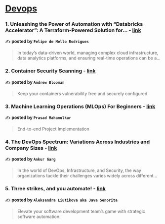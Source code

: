 
<h1><a href=https://medium.com/tag/devops/recommended target="_blank" rel="noopener noreferrer">Devops</a></h1>
<h3>1. Unleashing the Power of Automation with “Databricks Accelerator”: A Terraform-Powered Solution for… - <a href="https://medium.com/@sohflp/unleashing-the-power-of-automation-with-databricks-accelerator-a-terraform-powered-solution-for-67a8b5655434" target="_blank" rel="noopener noreferrer">link</a></h3>

✍️ **posted by `Felipe de Mello Rodrigues`**

<blockquote>In today’s data-driven world, managing complex cloud infrastructure, data analytics platforms, and ensuring real-time operations can be a…</blockquote>

<h3>2. Container Security Scanning - <a href="https://medium.com/itnext/container-security-scanning-f16b438db58d" target="_blank" rel="noopener noreferrer">link</a></h3>

✍️ **posted by `Andrew Blooman`**

<blockquote>Keep your containers vulnerability free and securely configured</blockquote>

<h3>3. Machine Learning Operations (MLOps) For Beginners - <a href="https://medium.com/@prasadmahamulkar/machine-learning-operations-mlops-for-beginners-a5686bfe02b2" target="_blank" rel="noopener noreferrer">link</a></h3>

✍️ **posted by `Prasad Mahamulkar`**

<blockquote>End-to-end Project Implementation</blockquote>

<h3>4. The DevOps Spectrum: Variations Across Industries and Company Sizes - <a href="https://medium.com/@ankurgarg_82017/in-the-world-of-devops-infrastructure-and-security-the-way-organizations-tackle-their-challenges-53ab5cecb2b8" target="_blank" rel="noopener noreferrer">link</a></h3>

✍️ **posted by `Ankur Garg`**

<blockquote>In the world of DevOps, Infrastructure, and Security, the way organizations tackle their challenges varies widely across different…</blockquote>

<h3>5. Three strikes, and you automate! - <a href="https://medium.com/code-like-a-girl/three-strikes-and-you-automate-a23475a093ab" target="_blank" rel="noopener noreferrer">link</a></h3>

✍️ **posted by `Aleksandra Liutikova aka Java Senorita`**

<blockquote>Elevate your software development team’s game with strategic software automation.</blockquote>

